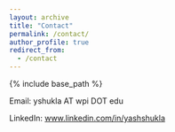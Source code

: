 ```yaml
---
layout: archive
title: "Contact"
permalink: /contact/
author_profile: true
redirect_from:
  - /contact
---
```


{% include base_path %}


Email: yshukla AT wpi DOT edu

LinkedIn: www.linkedin.com/in/yashshukla
